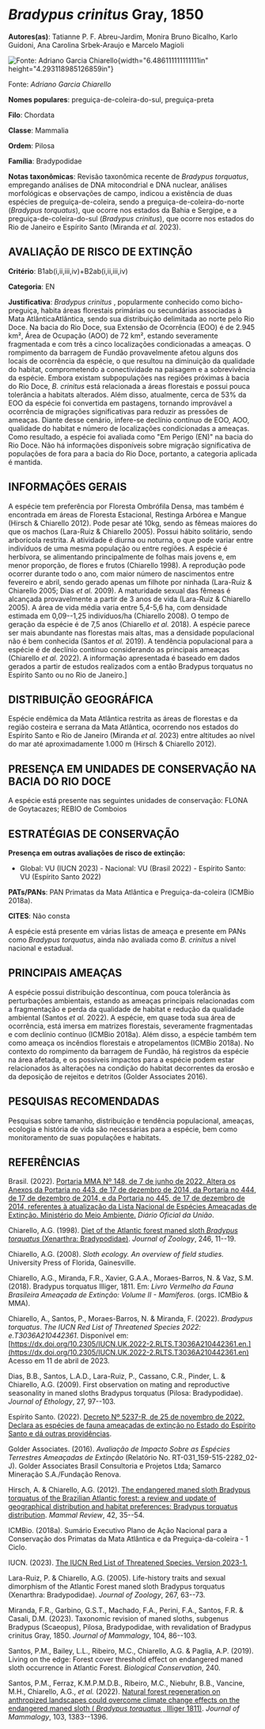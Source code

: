 # *Bradypus crinitus* Gray, 1850

**Autores(as)**: Tatianne P. F. Abreu-Jardim, Monira Bruno Bicalho, Karlo Guidoni, Ana Carolina Srbek-Araujo e Marcelo Magioli

![Fonte: Adriano Garcia Chiarello](media/rId20.jpg){width="6.486111111111111in" height="4.293118985126859in"}

Fonte: *Adriano Garcia Chiarello*

**Nomes populares**: preguiça-de-coleira-do-sul, preguiça-preta

**Filo**: Chordata

**Classe**: Mammalia

**Ordem**: Pilosa

**Família**: Bradypodidae

**Notas taxonômicas**: Revisão taxonômica recente de *Bradypus torquatus*, empregando análises de DNA mitocondrial e DNA nuclear, análises morfológicas e observações de campo, indicou a existência de duas espécies de preguiça-de-coleira, sendo a preguiça-de-coleira-do-norte (*Bradypus torquatus*), que ocorre nos estados da Bahia e Sergipe, e a preguiça-de-coleira-do-sul (*Bradypus crinitus*), que ocorre nos estados do Rio de Janeiro e Espírito Santo (Miranda *et al.* 2023).

## AVALIAÇÃO DE RISCO DE EXTINÇÃO

**Critério**: B1ab(i,ii,iii,iv)+B2ab(i,ii,iii,iv)

**Categoria**: EN

**Justificativa**: *Bradypus crinitus* , popularmente conhecido como bicho-preguiça, habita áreas florestais primárias ou secundárias associadas à Mata AtlânticaAtlântica, sendo sua distribuição delimitada ao norte pelo Rio Doce. Na bacia do Rio Doce, sua Extensão de Ocorrência (EOO) é de 2.945 km², Área de Ocupação (AOO) de 72 km², estando severamente fragmentada e com três a cinco localizações condicionadas a ameaças. O rompimento da barragem de Fundão provavelmente afetou alguns dos locais de ocorrência da espécie, o que resultou na diminuição da qualidade do habitat, comprometendo a conectividade na paisagem e a sobrevivência da espécie. Embora existam subpopulações nas regiões próximas à bacia do Rio Doce, *B. crinitus* está relacionada a áreas florestais e possui pouca tolerância a habitats alterados. Além disso, atualmente, cerca de 53% da EOO da espécie foi convertida em pastagens, tornando improvável a ocorrência de migrações
significativas para reduzir as pressões de ameaças. Diante desse cenário, infere-se declínio contínuo de EOO, AOO, qualidade do habitat e número de localizações condicionadas a ameaças. Como resultado, a espécie foi avaliada como "Em Perigo (EN)" na bacia do Rio Doce. Não há informações disponíveis sobre migração significativa de populações de fora para a bacia do Rio Doce, portanto, a categoria aplicada é mantida.

## INFORMAÇÕES GERAIS

A espécie tem preferência por Floresta Ombrófila Densa, mas também é encontrada em áreas de Floresta Estacional, Restinga Arbórea e Mangue (Hirsch & Chiarello 2012). Pode pesar até 10kg, sendo as fêmeas maiores do que os machos (Lara-Ruiz & Chiarello 2005). Possui hábito solitário, sendo arborícola restrita. A atividade é diurna ou noturna, o que pode variar entre indivíduos de uma mesma população ou entre regiões. A espécie é herbívora, se alimentando principalmente de folhas mais jovens e, em menor proporção, de flores e frutos (Chiarello 1998). A reprodução pode ocorrer durante todo o ano, com maior número de nascimentos entre fevereiro e abril, sendo gerado apenas um filhote por ninhada (Lara-Ruiz & Chiarello 2005; Dias *et al.* 2009). A maturidade sexual das fêmeas é alcançada provavelmente a partir de 3 anos de vida (Lara-Ruiz & Chiarello 2005). A área de vida média varia entre 5,4-5,6 ha, com densidade estimada em 0,09--1,25 indivíduos/ha
(Chiarello 2008). O tempo de geração da espécie é de 7,5 anos (Chiarello *et al.* 2018). A espécie parece ser mais abundante nas florestas mais altas, mas a densidade populacional não é bem conhecida (Santos *et al.* 2019). A tendência populacional para a espécie é de declínio contínuo considerando as principais ameaças (Chiarello *et al.* 2022). A informação apresentada é baseado em dados gerados a partir de estudos realizados com a então Bradypus torquatus no Espírito Santo ou no Rio de Janeiro.\]

## DISTRIBUIÇÃO GEOGRÁFICA

Espécie endêmica da Mata Atlântica restrita as áreas de florestas e da região costeira e serrana da Mata Atlântica, ocorrendo nos estados do Espírito Santo e Rio de Janeiro (Miranda *et al.* 2023) entre altitudes ao nível do mar até aproximadamente 1.000 m (Hirsch & Chiarello 2012).

## PRESENÇA EM UNIDADES DE CONSERVAÇÃO NA BACIA DO RIO DOCE

A espécie está presente nas seguintes unidades de conservação: FLONA de Goytacazes; REBIO de Comboios

## ESTRATÉGIAS DE CONSERVAÇÃO

**Presença em outras avaliações de risco de extinção:**

-   Global: VU (IUCN 2023) -   Nacional: VU (Brasil 2022) -   Espírito Santo: VU (Espírito Santo 2022)

**PATs/PANs**: PAN Primatas da Mata Atlântica e Preguiça-da-coleira (ICMBio 2018a).

**CITES**: Não consta

A espécie está presente em várias listas de ameaça e presente em PANs como *Bradypus torquatus*, ainda não avaliada como *B. crinitus* a nível nacional e estadual.

## PRINCIPAIS AMEAÇAS

A espécie possui distribuição descontínua, com pouca tolerância às perturbações ambientais, estando as ameaças principais relacionadas com a fragmentação e perda da qualidade de habitat e redução da qualidade ambiental (Santos *et al.* 2022). A espécie, em quase toda sua área de ocorrência, está imersa em matrizes florestais, severamente fragmentadas e com declínio contínuo (ICMBio 2018a). Além disso, a espécie também tem como ameaça os incêndios florestais e atropelamentos (ICMBio 2018a). No contexto do rompimento da barragem de Fundão, há registros da espécie na área afetada, e os possíveis impactos para a espécie podem estar relacionados às alterações na condição do habitat decorrentes da erosão e da deposição de rejeitos e detritos (Golder Associates 2016).

## PESQUISAS RECOMENDADAS

Pesquisas sobre tamanho, distribuição e tendência populacional, ameaças, ecologia e história de vida são necessárias para a espécie, bem como monitoramento de suas populações e habitats.

## REFERÊNCIAS

Brasil. (2022). [Portaria MMA Nº 148, de 7 de junho de 2022. Altera os Anexos da Portaria no 443, de 17 de dezembro de 2014, da Portaria no 444, de 17 de dezembro de 2014, e da Portaria no 445, de 17 de dezembro de 2014, referentes à atualização da Lista Nacional de Espécies Ameaçadas de Extinção. Ministério do Meio Ambiente.](https://in.gov.br/en/web/dou/-/portaria-mma-n-148-de-7-de-junho-de-2022-406272733) *Diário Oficial da União*.

Chiarello, A.G. (1998). [Diet of the Atlantic forest maned sloth *Bradypus torquatus* (Xenarthra: Bradypodidae)](https://doi.org/10.1111/j.1469-7998.1998.tb00127.x).  *Journal of Zoology*, 246, 11--19.

Chiarello, A.G. (2008). *Sloth ecology. An overview of field studies.* University Press of Florida, Gainesville.

Chiarello, A.G., Miranda, F.R., Xavier, G.A.A., Moraes-Barros, N. & Vaz, S.M. (2018). Bradypus torquatus Illiger, 1811. Em: *Livro Vermelho da Fauna Brasileira Ameaçada de Extinção: Volume II - Mamíferos.* (orgs.  ICMBio & MMA).

Chiarello, A., Santos, P., Moraes-Barros, N. & Miranda, F. (2022).  *Bradypus torquatus*. *The IUCN Red List of Threatened Species 2022: e.T3036A210442361*. Disponível em: [https://dx.doi.org/10.2305/IUCN.UK.2022-2.RLTS.T3036A210442361.en.](https://dx.doi.org/10.2305/IUCN.UK.2022-2.RLTS.T3036A210442361.en) Acesso em 11 de abril de 2023.

Dias, B.B., Santos, L.A.D., Lara-Ruiz, P., Cassano, C.R., Pinder, L. & Chiarello, A.G. (2009). First observation on mating and reproductive seasonality in maned sloths Bradypus torquatus (Pilosa: Bradypodidae).  *Journal of Ethology*, 27, 97--103.

Espírito Santo. (2022). [Decreto Nº 5237-R, de 25 de novembro de 2022.  Declara as espécies de fauna ameaçadas de extinção no Estado do Espírito Santo e dá outras providências](https://iema.es.gov.br/Media/iema/FAUNA/Decreto%205237-R_2022_25-Nov%20-%20Fauna%20(s-peixes)%20-%20Lista%20de%20Esp%C3%A9cies%20Amea%C3%A7adas%20de%20Extin%C3%A7%C3%A3o.pdf).

Golder Associates. (2016). *Avaliação de Impacto Sobre as Espécies Terrestres Ameaçadas de Extinção* (Relatório No.  RT-031_159-515-2282_02-J). Golder Associates Brasil Consultoria e Projetos Ltda; Samarco Mineração S.A./Fundação Renova.

Hirsch, A. & Chiarello, A.G. (2012). [The endangered maned sloth Bradypus torquatus of the Brazilian Atlantic forest: a review and update of geographical distribution and habitat preferences: Bradypus torquatus distribution](https://doi.org/10.1111/j.1365-2907.2011.00188.x). *Mammal Review*, 42, 35--54.

ICMBio. (2018a). Sumário Executivo Plano de Ação Nacional para a Conservação dos Primatas da Mata Atlântica e da Preguiça-da-coleira - 1 Ciclo.

IUCN. (2023). [The IUCN Red List of Threatened Species. Version 2023-1.](https://www.iucnredlist.org.)

Lara-Ruiz, P. & Chiarello, A.G. (2005). Life-history traits and sexual dimorphism of the Atlantic Forest maned sloth Bradypus torquatus (Xenarthra: Bradypodidae). *Journal of Zoology*, 267, 63--73.

Miranda, F.R., Garbino, G.S.T., Machado, F.A., Perini, F.A., Santos, F.R. & Casali, D.M. (2023). Taxonomic revision of maned sloths, subgenus Bradypus (Scaeopus), Pilosa, Bradypodidae, with revalidation of Bradypus crinitus Gray, 1850. *Journal of Mammalogy*, 104, 86--103.

Santos, P.M., Bailey, L.L., Ribeiro, M.C., Chiarello, A.G. & Paglia, A.P. (2019). Living on the edge: Forest cover threshold effect on endangered maned sloth occurrence in Atlantic Forest. *Biological Conservation*, 240.

Santos, P.M., Ferraz, K.M.P.M.D.B., Ribeiro, M.C., Niebuhr, B.B., Vancine, M.H., Chiarello, A.G., *et al.* (2022). [Natural forest regeneration on anthropized landscapes could overcome climate change effects on the endangered maned sloth ( *Bradypus torquatus* , Illiger 1811)](https://doi.org/10.1093/jmammal/gyac084). *Journal of Mammalogy*, 103, 1383--1396.
